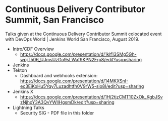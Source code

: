 # Continuous Delivery Contributor Summit, San Francisco 

Talks given at the Continuous Delivery Contributor Summit colocated event with DevOps World | Jenkins World San Francisco, August 2019. 

 * Intro/CDF Overview
     * https://docs.google.com/presentation/d/1klf13SMg5Gh-wpjT506_UJmsUzGo9sLWaf9KPN2Frp8/edit?usp=sharing
 * Jenkins
 * Tekton
   * Dashboard and webhooks extension: https://docs.google.com/presentation/d/14MKXSnI-ec3EiKoHu5Yqy7Luzadhtfh0V9rW5-sio8I/edit?usp=sharing
 * Jenkins X
     * https://docs.google.com/presentation/d/1Hj2tjzCMT10ZxOk_KgbJSvzNjhoY3A3QvYWIlHgsmDk/edit?usp=sharing 
 * Lightning Talks
      * Security SIG - PDF file in this folder
